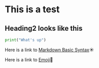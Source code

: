 # This is a test
## Heading2 looks like this 

```py
print("What's up")
```

Here is a link to [Markdown Basic Syntax](https://www.markdownguide.org/basic-syntax/)☀️

Here is a link to [Emoji](https://getemoji.com/)🌸

